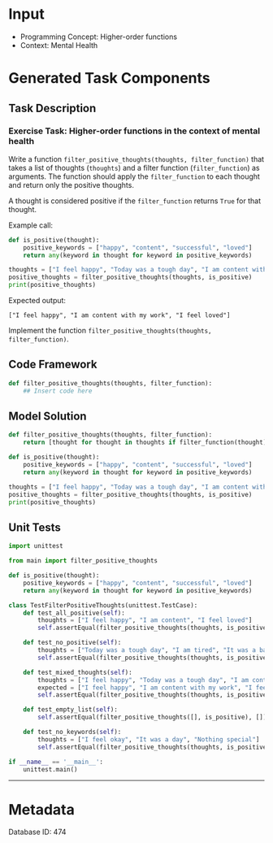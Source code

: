 # Input
- Programming Concept: Higher-order functions
- Context: Mental Health

# Generated Task Components
## Task Description
### Exercise Task: Higher-order functions in the context of mental health

Write a function `filter_positive_thoughts(thoughts, filter_function)` that takes a list of thoughts (`thoughts`) and a filter function (`filter_function`) as arguments. The function should apply the `filter_function` to each thought and return only the positive thoughts.

A thought is considered positive if the `filter_function` returns `True` for that thought.

Example call:
```python
def is_positive(thought):
    positive_keywords = ["happy", "content", "successful", "loved"]
    return any(keyword in thought for keyword in positive_keywords)

thoughts = ["I feel happy", "Today was a tough day", "I am content with my work", "I feel loved"]
positive_thoughts = filter_positive_thoughts(thoughts, is_positive)
print(positive_thoughts)
```

Expected output:
```
["I feel happy", "I am content with my work", "I feel loved"]
```

Implement the function `filter_positive_thoughts(thoughts, filter_function)`.

## Code Framework
```python
def filter_positive_thoughts(thoughts, filter_function):
    ## Insert code here

```

## Model Solution
```python
def filter_positive_thoughts(thoughts, filter_function):
    return [thought for thought in thoughts if filter_function(thought)]

def is_positive(thought):
    positive_keywords = ["happy", "content", "successful", "loved"]
    return any(keyword in thought for keyword in positive_keywords)

thoughts = ["I feel happy", "Today was a tough day", "I am content with my work", "I feel loved"]
positive_thoughts = filter_positive_thoughts(thoughts, is_positive)
print(positive_thoughts)

```

## Unit Tests
```python
import unittest

from main import filter_positive_thoughts

def is_positive(thought):
    positive_keywords = ["happy", "content", "successful", "loved"]
    return any(keyword in thought for keyword in positive_keywords)

class TestFilterPositiveThoughts(unittest.TestCase):
    def test_all_positive(self):
        thoughts = ["I feel happy", "I am content", "I feel loved"]
        self.assertEqual(filter_positive_thoughts(thoughts, is_positive), thoughts)

    def test_no_positive(self):
        thoughts = ["Today was a tough day", "I am tired", "It was a bad day"]
        self.assertEqual(filter_positive_thoughts(thoughts, is_positive), [])

    def test_mixed_thoughts(self):
        thoughts = ["I feel happy", "Today was a tough day", "I am content with my work", "I feel loved"]
        expected = ["I feel happy", "I am content with my work", "I feel loved"]
        self.assertEqual(filter_positive_thoughts(thoughts, is_positive), expected)

    def test_empty_list(self):
        self.assertEqual(filter_positive_thoughts([], is_positive), [])

    def test_no_keywords(self):
        thoughts = ["I feel okay", "It was a day", "Nothing special"]
        self.assertEqual(filter_positive_thoughts(thoughts, is_positive), [])

if __name__ == '__main__':
    unittest.main()

```
___
# Metadata
Database ID: 474
